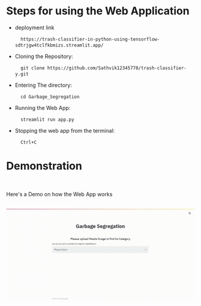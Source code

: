 # Steps for using the Web Application
- deployment link

        https://trash-classifier-in-python-using-tensorflow-sdtrjgw4tclfkbmizs.streamlit.app/

- Cloning the Repository: 

        git clone https://github.com/Sathvik12345778/trash-classifier-y.git
- Entering The directory: 

        cd Garbage_Segregation
- Running the Web App:

        streamlit run app.py
- Stopping the web app from the terminal:

        Ctrl+C

# Demonstration
<br>

Here's a Demo on how the Web App works 
<br>
<br>

![](GarbageDemo.gif)
